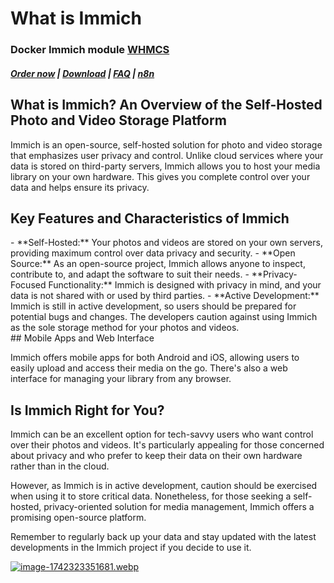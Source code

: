 # What is Immich

### Docker Immich module **[WHMCS](https://puqcloud.com/link.php?id=77)** 

#####  [Order now](https://puqcloud.com/whmcs-module-docker-immich.php) | [Download](https://download.puqcloud.com/WHMCS/servers/PUQ_WHMCS-Docker-Immich/) | [FAQ](https://faq.puqcloud.com/) | [n8n](https://puqcloud.com/link.php?id=117)

## What is Immich? An Overview of the Self-Hosted Photo and Video Storage Platform

Immich is an open-source, self-hosted solution for photo and video storage that emphasizes user privacy and control. Unlike cloud services where your data is stored on third-party servers, Immich allows you to host your media library on your own hardware. This gives you complete control over your data and helps ensure its privacy.

## Key Features and Characteristics of Immich

<div id="bkmrk-self-hosted%3A-your-ph"><div><div>- **Self-Hosted:** Your photos and videos are stored on your own servers, providing maximum control over data privacy and security.
- **Open Source:** As an open-source project, Immich allows anyone to inspect, contribute to, and adapt the software to suit their needs.
- **Privacy-Focused Functionality:** Immich is designed with privacy in mind, and your data is not shared with or used by third parties.
- **Active Development:** Immich is still in active development, so users should be prepared for potential bugs and changes. The developers caution against using Immich as the sole storage method for your photos and videos.

</div></div></div>## Mobile Apps and Web Interface

Immich offers mobile apps for both Android and iOS, allowing users to easily upload and access their media on the go. There's also a web interface for managing your library from any browser.

## Is Immich Right for You?

Immich can be an excellent option for tech-savvy users who want control over their photos and videos. It's particularly appealing for those concerned about privacy and who prefer to keep their data on their own hardware rather than in the cloud.

However, as Immich is in active development, caution should be exercised when using it to store critical data. Nonetheless, for those seeking a self-hosted, privacy-oriented solution for media management, Immich offers a promising open-source platform.

Remember to regularly back up your data and stay updated with the latest developments in the Immich project if you decide to use it.

[![image-1742323351681.webp](https://doc.puq.info/uploads/images/gallery/2025-03/scaled-1680-/image-1742323351681.webp)](https://doc.puq.info/uploads/images/gallery/2025-03/image-1742323351681.webp)